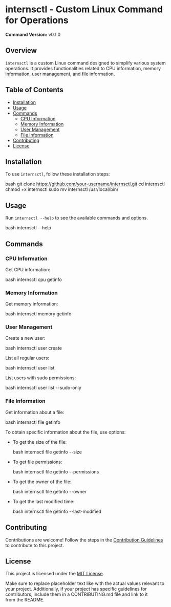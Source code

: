 # internsctl - Custom Linux Command for Operations

**Command Version:** v0.1.0

## Overview

`internsctl` is a custom Linux command designed to simplify various system operations. It provides functionalities related to CPU information, memory information, user management, and file information.

## Table of Contents

- [Installation](#installation)
- [Usage](#usage)
- [Commands](#commands)
  - [CPU Information](#cpu-information)
  - [Memory Information](#memory-information)
  - [User Management](#user-management)
  - [File Information](#file-information)
- [Contributing](#contributing)
- [License](#license)

## Installation

To use `internsctl`, follow these installation steps:

bash
git clone https://github.com/your-username/internsctl.git
cd internsctl
chmod +x internsctl
sudo mv internsctl /usr/local/bin/


## Usage

Run `internsctl --help` to see the available commands and options.

bash
internsctl --help


## Commands

### CPU Information

Get CPU information:

bash
internsctl cpu getinfo


### Memory Information

Get memory information:

bash
internsctl memory getinfo


### User Management

Create a new user:

bash
internsctl user create <username>


List all regular users:

bash
internsctl user list


List users with sudo permissions:

bash
internsctl user list --sudo-only


### File Information

Get information about a file:

bash
internsctl file getinfo <file-name>


To obtain specific information about the file, use options:

- To get the size of the file:

  bash
  internsctl file getinfo --size <file-name>
  

- To get file permissions:

  bash
  internsctl file getinfo --permissions <file-name>
  

- To get the owner of the file:

  bash
  internsctl file getinfo --owner <file-name>
  

- To get the last modified time:

  bash
  internsctl file getinfo --last-modified <file-name>
  

## Contributing

Contributions are welcome! Follow the steps in the [Contribution Guidelines](CONTRIBUTING.md) to contribute to this project.

## License

This project is licensed under the [MIT License](LICENSE).


Make sure to replace placeholder text like <username> with the actual values relevant to your project. Additionally, if your project has specific guidelines for contributors, include them in a CONTRIBUTING.md file and link to it from the README.
